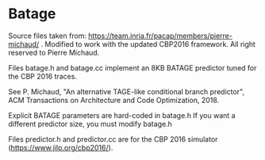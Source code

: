 # Batage
Source files taken from: https://team.inria.fr/pacap/members/pierre-michaud/ . Modified to work with the updated CBP2016 framework.
All right reserved to Pierre Michaud.

Files batage.h and batage.cc implement an 8KB BATAGE predictor tuned for the CBP 2016 traces.

See P. Michaud, "An alternative TAGE-like conditional branch predictor", ACM Transactions on Architecture and Code Optimization, 2018.

Explicit BATAGE parameters are hard-coded in batage.h
If you want a different predictor size, you must modify batage.h

Files predictor.h and predictor.cc are for the CBP 2016 simulator (https://www.jilp.org/cbp2016/).

